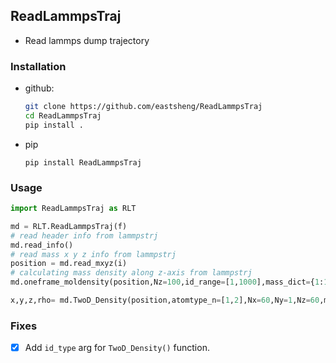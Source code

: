 ## ReadLammpsTraj
- Read lammps dump trajectory

### Installation

- github:

  ```bash
  git clone https://github.com/eastsheng/ReadLammpsTraj
  cd ReadLammpsTraj
  pip install .
  ```

- pip

  ```
  pip install ReadLammpsTraj
  ```

  

### Usage

```python
import ReadLammpsTraj as RLT

md = RLT.ReadLammpsTraj(f)
# read header info from lammpstrj 
md.read_info()
# read mass x y z info from lammpstrj 
position = md.read_mxyz(i)
# calculating mass density along z-axis from lammpstrj 
md.oneframe_moldensity(position,Nz=100,id_range=[1,1000],mass_dict={1:15.9994,2:1.00797},id_type="atom",density_type="mass",direction="z")

x,y,z,rho= md.TwoD_Density(position,atomtype_n=[1,2],Nx=60,Ny=1,Nz=60,mass_or_number="mass",id_type="atom")
```



### Fixes

- [x] Add `id_type` arg for `TwoD_Density()` function.

